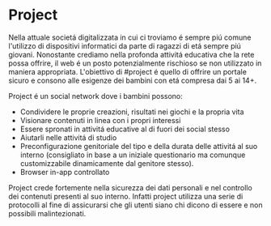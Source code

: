 # Project

Nella attuale societá digitalizzata in cui ci troviamo é sempre piú comune l'utilizzo di dispositivi informatici da parte di ragazzi di etá sempre piú giovani.
Nonostante crediamo nella profonda attivitá educativa che la rete possa offrire, il web é un posto potenzialmente rischioso se non utilizzato in maniera appropriata.
L'obiettivo di #project é quello di offrire un portale sicuro e consono alle esigenze dei bambini con etá compresa dai 5 ai 14+.

Project é un social network dove i bambini possono:
- Condividere le proprie creazioni, risultati nei giochi e la propria vita
- Visionare contenuti in linea con i propri interessi
- Essere spronati in attivitá educative al di fuori dei social stesso
- Aiutarli nelle attivitá di studio
- Preconfigurazione genitoriale del tipo e della durata delle attivitá al suo interno (consigliato in base a un iniziale questionario ma comunque customizzabile dinamicamente dal genitore stesso).
- Browser in-app controllato

Project crede fortemente nella sicurezza dei dati personali e nel controllo dei contenuti presenti al suo interno.
Infatti project utilizza una serie di protocolli al fine di assicurarsi che gli utenti siano chi dicono di essere e non possibili malintezionati.
